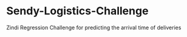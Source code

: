 # Sendy-Logistics-Challenge
Zindi Regression Challenge  for predicting the arrival time of deliveries
